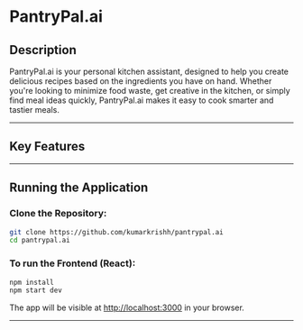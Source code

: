 # PantryPal.ai

## Description
PantryPal.ai is your personal kitchen assistant, designed to help you create delicious recipes based on the ingredients you have on hand. Whether you're looking to minimize food waste, get creative in the kitchen, or simply find meal ideas quickly, PantryPal.ai makes it easy to cook smarter and tastier meals.

---

## Key Features


---

## Running the Application

### Clone the Repository:

```bash
git clone https://github.com/kumarkrishh/pantrypal.ai
cd pantrypal.ai
```

### To run the Frontend (React):

```bash
npm install
npm start dev
```

The app will be visible at [http://localhost:3000](http://localhost:3000) in your browser.

---

